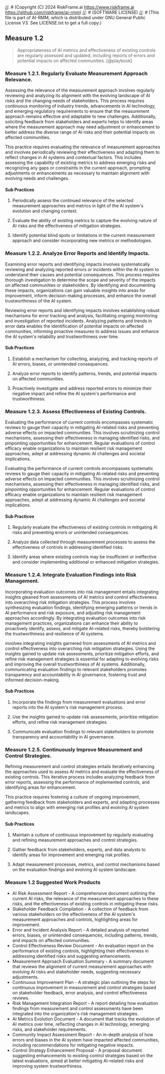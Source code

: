 [//]: # (COPYRIGHT)
[//]: # (RiskFrame.ai - AI Risk Management and Resilience Framework)
[//]: # (Copyright (C) 2024 RiskFrame.ai https://www.riskframe.ai https://github.com/riskframe/ai-rmm)
[//]: # (SOFTWARE LICENSE)
[//]: # (This file is part of AI-RMM, which is distributed under GNU General Public License V3. See LICENSE.txt to get a full copy.)
    
## Measure 1.2
> Appropriateness of AI metrics and effectiveness of existing controls are regularly assessed and updated, including reports of errors and potential impacts on affected communities. [@playbook]

### Measure 1.2.1. Regularly Evaluate Measurement Approach Relevance.

Assessing the relevance of the measurement approach involves regularly reviewing and analyzing its alignment with the evolving landscape of AI risks and the changing needs of stakeholders. This process requires continuous monitoring of industry trends, advancements in AI technology, and emerging regulatory requirements to ensure that the measurement approach remains effective and adaptable to new challenges. Additionally, soliciting feedback from stakeholders and experts helps to identify areas where the measurement approach may need adjustment or enhancement to better address the diverse range of AI risks and their potential impacts on affected communities.

This practice requires evaluating the relevance of measurement approaches and involves periodically reviewing their effectiveness and adapting them to reflect changes in AI systems and contextual factors. This includes assessing the capability of existing metrics to address emerging risks and recognizing any gaps or constraints in the current approach, prompting adjustments or enhancements as necessary to maintain alignment with evolving needs and challenges.

#### Sub Practices

1. Periodically assess the continued relevance of the selected measurement approaches and metrics in light of the AI system's evolution and changing context.

2. Evaluate the ability of existing metrics to capture the evolving nature of AI risks and the effectiveness of mitigation strategies.

3. Identify potential blind spots or limitations in the current measurement approach and consider incorporating new metrics or methodologies.

### Measure 1.2.2. Analyze Error Reports and Identify Impacts.

Examining error reports and identifying impacts involves systematically reviewing and analyzing reported errors or incidents within the AI system to understand their causes and potential consequences. This process requires thorough investigation to determine the scope and severity of the impacts on affected communities or stakeholders. By identifying and documenting these impacts, organizations can gain valuable insights into areas for improvement, inform decision-making processes, and enhance the overall trustworthiness of the AI system.

Reviewing error reports and identifying impacts involves establishing robust mechanisms for error tracking and analysis, facilitating ongoing monitoring and investigation of reported incidents. Analyzing patterns and trends in error data enables the identification of potential impacts on affected communities, informing proactive measures to address issues and enhance the AI system's reliability and trustworthiness over time.

#### Sub Practices

1. Establish a mechanism for collecting, analyzing, and tracking reports of AI errors, biases, or unintended consequences.

2. Analyze error reports to identify patterns, trends, and potential impacts on affected communities.

3. Proactively investigate and address reported errors to minimize their negative impact and refine the AI system's performance and trustworthiness.

### Measure 1.2.3. Assess Effectiveness of Existing Controls.

Evaluating the performance of current controls encompasses systematic reviews to gauge their capacity in mitigating AI-related risks and preventing adverse effects on impacted communities. This involves scrutinizing control mechanisms, assessing their effectiveness in managing identified risks, and pinpointing opportunities for enhancement. Regular evaluations of control efficacy enable organizations to maintain resilient risk management approaches, adept at addressing dynamic AI challenges and societal implications.

Evaluating the performance of current controls encompasses systematic reviews to gauge their capacity in mitigating AI-related risks and preventing adverse effects on impacted communities. This involves scrutinizing control mechanisms, assessing their effectiveness in managing identified risks, and pinpointing opportunities for enhancement. Regular evaluations of control efficacy enable organizations to maintain resilient risk management approaches, adept at addressing dynamic AI challenges and societal implications.

#### Sub Practices

1. Regularly evaluate the effectiveness of existing controls in mitigating AI risks and preventing errors or unintended consequences.

2. Analyze data collected through measurement processes to assess the effectiveness of controls in addressing identified risks.

3. Identify areas where existing controls may be insufficient or ineffective and consider implementing additional or enhanced mitigation strategies.

### Measure 1.2.4. Integrate Evaluation Findings into Risk Management.

Incorporating evaluation outcomes into risk management entails integrating insights gleaned from assessments of AI metrics and control effectiveness into overarching risk mitigation strategies. This process involves synthesizing evaluation findings, identifying emerging patterns or trends in AI performance and risk exposure, and adjusting risk management approaches accordingly. By integrating evaluation outcomes into risk management practices, organizations can enhance their ability to proactively identify, assess, and mitigate AI-related risks, thereby bolstering the trustworthiness and resilience of AI systems.

involves integrating insights garnered from assessments of AI metrics and control effectiveness into overarching risk mitigation strategies. Using the insights gained to update risk assessments, prioritize mitigation efforts, and refine risk management strategies is essential for adapting to evolving risks and improving the overall trustworthiness of AI systems. Additionally, communicating evaluation findings to relevant stakeholders promotes transparency and accountability in AI governance, fostering trust and informed decision-making.

#### Sub Practices

1. Incorporate the findings from measurement evaluations and error reports into the AI system's risk management process.

2. Use the insights gained to update risk assessments, prioritize mitigation efforts, and refine risk management strategies.

3. Communicate evaluation findings to relevant stakeholders to promote transparency and accountability in AI governance.

### Measure 1.2.5. Continuously Improve Measurement and Control Strategies.

Refining measurement and control strategies entails iteratively enhancing the approaches used to assess AI metrics and evaluate the effectiveness of existing controls. This iterative process includes analyzing feedback from error reports, assessing the performance of implemented controls, and identifying areas for enhancement. 

This practice requires fostering a culture of ongoing improvement, gathering feedback from stakeholders and experts, and adapting processes and metrics to align with emerging risk profiles and evolving AI system landscapes.

#### Sub Practices

1. Maintain a culture of continuous improvement by regularly evaluating and refining measurement approaches and control strategies.

2. Gather feedback from stakeholders, experts, and data analysts to identify areas for improvement and emerging risk profiles.

3. Adapt measurement processes, metrics, and control mechanisms based on the evaluation findings and evolving AI system landscape.

### Measure 1.2 Suggested Work Products

* AI Risk Assessment Report - A comprehensive document outlining the current AI risks, the relevance of the measurement approaches to these risks, and the effectiveness of existing controls in mitigating these risks.
* Stakeholder Feedback Compilation - A collection of feedback from various stakeholders on the effectiveness of the AI system's measurement approaches and controls, highlighting areas for improvement.
* Error and Incident Analysis Report - A detailed analysis of reported errors, biases, or unintended consequences, including patterns, trends, and impacts on affected communities.
* Control Effectiveness Review Document - An evaluation report on the performance of existing controls, highlighting their effectiveness in addressing identified risks and suggesting enhancements.
* Measurement Approach Evaluation Summary - A summary document that reviews the alignment of current measurement approaches with evolving AI risks and stakeholder needs, suggesting necessary adjustments.
* Continuous Improvement Plan - A strategic plan outlining the steps for continuous improvement in measurement and control strategies based on stakeholder feedback, error analysis, and control effectiveness reviews.
* Risk Management Integration Report - A report detailing how evaluation findings from measurement and control assessments have been integrated into the organization's risk management strategies.
* AI Metrics Evolution Document - A document that tracks the evolution of AI metrics over time, reflecting changes in AI technology, emerging risks, and stakeholder requirements.
* Community Impact Assessment Report - An in-depth analysis of how errors and biases in the AI system have impacted affected communities, including recommendations for mitigating negative impacts.
* Control Strategy Enhancement Proposal - A proposal document suggesting enhancements to existing control strategies based on the latest evaluations, aimed at better mitigating AI-related risks and improving system trustworthiness.

